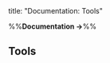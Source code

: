 <frontmatter>
title: "Documentation: Tools"
</frontmatter>

<link rel="stylesheet" href="{{baseUrl}}/css/textbook.css">

<div class="website-content">

%%**Documentation →**%%

## Tools

<div id="main">

<include src="./javaDoc/topicPanel.md" />
<include src="./markdown/topicPanel.md" />
<include src="./asciiDoc/topicPanel.md" />

</div>

</div>
